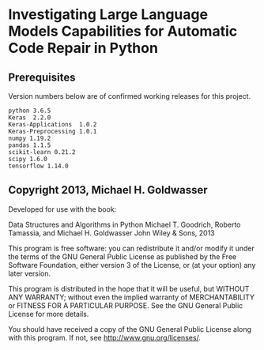 # Investigating Large Language Models Capabilities for Automatic Code Repair in Python

## Prerequisites

Version numbers below are of confirmed working releases for this project.

    python 3.6.5
    Keras  2.2.0
    Keras-Applications  1.0.2
    Keras-Preprocessing 1.0.1  
    numpy 1.19.2
    pandas 1.1.5
    scikit-learn 0.21.2
    scipy 1.6.0
    tensorflow 1.14.0

## Copyright 2013, Michael H. Goldwasser

Developed for use with the book:

   Data Structures and Algorithms in Python
   Michael T. Goodrich, Roberto Tamassia, and Michael H. Goldwasser
   John Wiley & Sons, 2013

This program is free software: you can redistribute it and/or modify
it under the terms of the GNU General Public License as published by
the Free Software Foundation, either version 3 of the License, or
(at your option) any later version.

This program is distributed in the hope that it will be useful,
but WITHOUT ANY WARRANTY; without even the implied warranty of
MERCHANTABILITY or FITNESS FOR A PARTICULAR PURPOSE.  See the
GNU General Public License for more details.

You should have received a copy of the GNU General Public License
along with this program.  If not, see <http://www.gnu.org/licenses/>.

